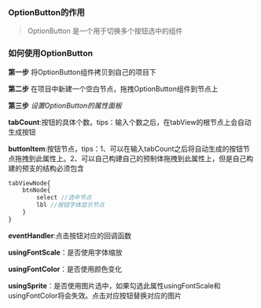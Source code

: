 ### OptionButton的作用
> OptionButton 是一个用于切换多个按钮选中的组件
### 如何使用OptionButton

**第一步**
将OptionButton组件拷贝到自己的项目下

**第二步**
在项目中新建一个空白节点，拖拽OptionButton组件到节点上

**第三步** *设置OptionButton的属性面板*

**tabCount**:按钮的具体个数。tips：输入个数之后，在tabView的根节点上会自动生成按钮

**buttonItem**:按钮节点，tips：1、可以在输入tabCount之后将自动生成的按钮节点拖拽到此属性上。2、可以自己构建自己的预制体拖拽到此属性上，但是自己构建的预支的结构必须包含 
```javascript
tabViewNode{
    btnNode{
        select //选中节点  
        lbl //按钮字体显示节点 
    }
}
```


**eventHandler**:点击按钮对应的回调函数

**usingFontScale**：是否使用字体缩放

**usingFontColor**：是否使用颜色变化

**usingSprite**：是否使用图片选中，如果勾选此属性usingFontScale和usingFontColor将会失效。点击对应按钮替换对应的图片
